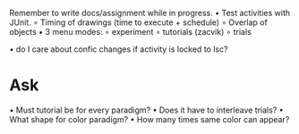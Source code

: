 Remember to write docs/assignment while in progress.
• Test activities with JUnit.
∘ Timing of drawings (time to execute + schedule)
∘ Overlap of objects
• 3 menu modes:
∘ experiment
∘ tutorials (zacvik)
∘ trials

• do I care about confic changes if activity is locked to lsc?

# Ask
• Must tutorial be for every paradigm?
• Does it have to interleave trials?
• What shape for color paradigm?
• How many times same color can appear?